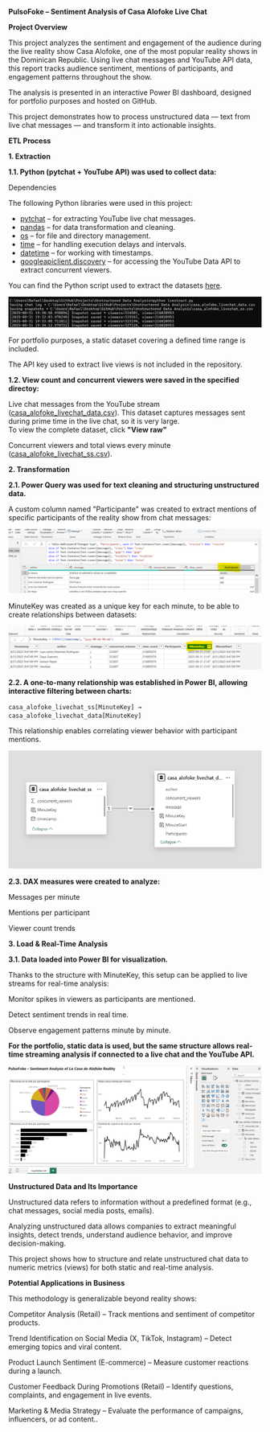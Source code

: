 **PulsoFoke – Sentiment Analysis of Casa Alofoke Live Chat**

**Project Overview**

This project analyzes the sentiment and engagement of the audience during the live reality show Casa Alofoke, one of the most popular reality shows in the Dominican Republic. Using live chat messages and YouTube API data, this report tracks audience sentiment, mentions of participants, and engagement patterns throughout the show.

The analysis is presented in an interactive Power BI dashboard, designed for portfolio purposes and hosted on GitHub.

This project demonstrates how to process unstructured data — text from live chat messages — and transform it into actionable insights.

**ETL Process**

**1. Extraction**

**1.1. Python (pytchat + YouTube API) was used to collect data:**

Dependencies

The following Python libraries were used in this project:

- [pytchat](https://pypi.org/project/pytchat/) – for extracting YouTube live chat messages.  
- [pandas](https://pandas.pydata.org/) – for data transformation and cleaning.  
- [os](https://docs.python.org/3/library/os.html) – for file and directory management.  
- [time](https://docs.python.org/3/library/time.html) – for handling execution delays and intervals.  
- [datetime](https://docs.python.org/3/library/datetime.html) – for working with timestamps.  
- [googleapiclient.discovery](https://github.com/googleapis/google-api-python-client) – for accessing the YouTube Data API to extract concurrent viewers.

You can find the Python script used to extract the datasets [here](./lcextract.py).

![Python execution screenshot](./assets/pythonexec.png)

For portfolio purposes, a static dataset covering a defined time range is included.

The API key used to extract live views is not included in the repository.

**1.2. View count and concurrent viewers were saved in the specified directoy:** 

Live chat messages from the YouTube stream ([casa_alofoke_livechat_data.csv](./casa_alofoke_livechat_data.csv)). This dataset captures messages sent during prime time in the live chat, so it is very large.  
To view the complete dataset, click **"View raw"**

Concurrent viewers and total views every minute ([casa_alofoke_livechat_ss.csv](casa_alofoke_livechat_ss.csv)).

**2. Transformation**

**2.1. Power Query was used for text cleaning and structuring unstructured data.**

A custom column named "Participante" was created to extract mentions of specific participants of the reality show from chat messages:

![Participante field creation](./assets/datatransf1.png)

MinuteKey was created as a unique key for each minute, to be able to create relationships between datasets:

![Participante field creation](./assets/datatransf2.png)

**2.2. A one-to-many relationship was established in Power BI, allowing interactive filtering between charts:**

`casa_alofoke_livechat_ss[MinuteKey] → casa_alofoke_livechat_data[MinuteKey]`

This relationship enables correlating viewer behavior with participant mentions.

![Participante field creation](./assets/datamodel1.png)

**2.3. DAX measures were created to analyze:**

Messages per minute

Mentions per participant

Viewer count trends

**3. Load & Real-Time Analysis**

**3.1. Data loaded into Power BI for visualization.**

Thanks to the structure with MinuteKey, this setup can be applied to live streams for real-time analysis:

Monitor spikes in viewers as participants are mentioned.

Detect sentiment trends in real time.

Observe engagement patterns minute by minute.

**For the portfolio, static data is used, but the same structure allows real-time streaming analysis if connected to a live chat and the YouTube API.**

![Report screenshot](./assets/report.png)

**Unstructured Data and Its Importance**

Unstructured data refers to information without a predefined format (e.g., chat messages, social media posts, emails).

Analyzing unstructured data allows companies to extract meaningful insights, detect trends, understand audience behavior, and improve decision-making.

This project shows how to structure and relate unstructured chat data to numeric metrics (views) for both static and real-time analysis.

**Potential Applications in Business**

This methodology is generalizable beyond reality shows:

Competitor Analysis (Retail) – Track mentions and sentiment of competitor products.

Trend Identification on Social Media (X, TikTok, Instagram) – Detect emerging topics and viral content.

Product Launch Sentiment (E-commerce) – Measure customer reactions during a launch.

Customer Feedback During Promotions (Retail) – Identify questions, complaints, and engagement in live events.

Marketing & Media Strategy – Evaluate the performance of campaigns, influencers, or ad content..
